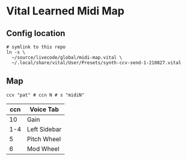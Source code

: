 # Vital Learned Midi Map

## Config location

```
# symlink to this repo
ln -s \
  ~/source/livecode/global/midi-map.vital \
  ~/.local/share/vital/User/Presets/synth-ccv-send-1-210827.vital
```

## Map
```
ccv "pat" # ccn N # s "midiN"
```

| ccn | Voice Tab |
|-----|------------|
| 10  | Gain       |
| 1-4 | Left Sidebar |
| 5   | Pitch Wheel |
| 6   | Mod Wheel  |

